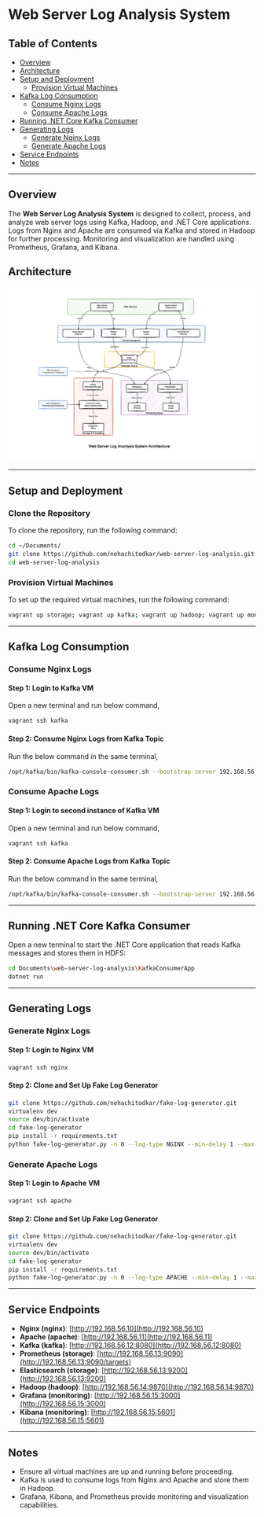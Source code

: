 # Web Server Log Analysis System

## Table of Contents
- [Overview](#overview)
- [Architecture](#architecture)
- [Setup and Deployment](#setup-and-deployment)
  - [Provision Virtual Machines](#provision-virtual-machines)
- [Kafka Log Consumption](#kafka-log-consumption)
  - [Consume Nginx Logs](#consume-nginx-logs)
  - [Consume Apache Logs](#consume-apache-logs)
- [Running .NET Core Kafka Consumer](#running-net-core-kafka-consumer)
- [Generating Logs](#generating-logs)
  - [Generate Nginx Logs](#generate-nginx-logs)
  - [Generate Apache Logs](#generate-apache-logs)
- [Service Endpoints](#service-endpoints)
- [Notes](#notes)

---

## Overview
The **Web Server Log Analysis System** is designed to collect, process, and analyze web server logs using Kafka, Hadoop, and .NET Core applications. Logs from Nginx and Apache are consumed via Kafka and stored in Hadoop for further processing. Monitoring and visualization are handled using Prometheus, Grafana, and Kibana.

## Architecture

![System Architecture](./images/web-server-log-analysis-system-architecture.png)

---

## Setup and Deployment

### Clone the Repository
To clone the repository, run the following command:

```sh
cd ~/Documents/
git clone https://github.com/nehachitodkar/web-server-log-analysis.git
cd web-server-log-analysis
```
### Provision Virtual Machines
To set up the required virtual machines, run the following command:

```sh
vagrant up storage; vagrant up kafka; vagrant up hadoop; vagrant up monitoring; vagrant up nginx; vagrant up apache
```

---

## Kafka Log Consumption
### Consume Nginx Logs
#### Step 1: Login to Kafka VM
Open a new terminal and run below command,
```sh
vagrant ssh kafka
```

#### Step 2: Consume Nginx Logs from Kafka Topic
Run the below command in the same terminal,
```sh
/opt/kafka/bin/kafka-console-consumer.sh --bootstrap-server 192.168.56.12:9092 --topic nginx-logs --from-beginning
```

### Consume Apache Logs
#### Step 1: Login to second instance of Kafka VM
Open a new terminal and run below command,
```sh
vagrant ssh kafka
```

#### Step 2: Consume Apache Logs from Kafka Topic
Run the below command in the same terminal,
```sh
/opt/kafka/bin/kafka-console-consumer.sh --bootstrap-server 192.168.56.12:9092 --topic apache-logs --from-beginning
```

---

## Running .NET Core Kafka Consumer
Open a new terminal to start the .NET Core application that reads Kafka messages and stores them in HDFS:

```sh
cd Documents\web-server-log-analysis\KafkaConsumerApp
dotnet run
```

---

## Generating Logs

### Generate Nginx Logs
#### Step 1: Login to Nginx VM
```sh
vagrant ssh nginx
```

#### Step 2: Clone and Set Up Fake Log Generator
```sh
git clone https://github.com/nehachitodkar/fake-log-generator.git
virtualenv dev
source dev/bin/activate
cd fake-log-generator
pip install -r requirements.txt
python fake-log-generator.py -n 0 --log-type NGINX --min-delay 1 --max-delay 100 | sudo tee /var/log/nginx/access.log
```

### Generate Apache Logs
#### Step 1: Login to Apache VM
```sh
vagrant ssh apache
```

#### Step 2: Clone and Set Up Fake Log Generator
```sh
git clone https://github.com/nehachitodkar/fake-log-generator.git
virtualenv dev
source dev/bin/activate
cd fake-log-generator
pip install -r requirements.txt
python fake-log-generator.py -n 0 --log-type APACHE --min-delay 1 --max-delay 100 | sudo tee /var/log/apache2/access.log
```

---

## Service Endpoints
- **Nginx (nginx)**: [http://192.168.56.10](http://192.168.56.10)
- **Apache (apache)**: [http://192.168.56.11](http://192.168.56.11)
- **Kafka (kafka)**: [http://192.168.56.12:8080](http://192.168.56.12:8080)
- **Prometheus (storage)**: [http://192.168.56.13:9090](http://192.168.56.13:9090/targets)
- **Elasticsearch (storage)**: [http://192.168.56.13:9200](http://192.168.56.13:9200)
- **Hadoop (hadoop)**: [http://192.168.56.14:9870](http://192.168.56.14:9870)
- **Grafana (monitoring)**: [http://192.168.56.15:3000](http://192.168.56.15:3000)
- **Kibana (monitoring)**: [http://192.168.56.15:5601](http://192.168.56.15:5601)

---

## Notes
- Ensure all virtual machines are up and running before proceeding.
- Kafka is used to consume logs from Nginx and Apache and store them in Hadoop.
- Grafana, Kibana, and Prometheus provide monitoring and visualization capabilities.

